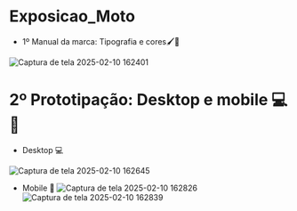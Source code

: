# Exposicao_Moto

* 1º Manual da marca: Tipografia e cores🖌️🎨
  
![Captura de tela 2025-02-10 162401](https://github.com/user-attachments/assets/cc118c27-f176-4869-89cb-ae717db14bf1)



# 2º Prototipação: Desktop e mobile 💻📱

* Desktop 💻

![Captura de tela 2025-02-10 162645](https://github.com/user-attachments/assets/a0ac08b4-3abb-457e-8144-847cc87a4dfd)


* Mobile 📱
![Captura de tela 2025-02-10 162826](https://github.com/user-attachments/assets/8dba5138-5440-40b6-801d-4791019d5481)
![Captura de tela 2025-02-10 162839](https://github.com/user-attachments/assets/b54669c4-0f12-43f2-8c64-6b54c61ad6d7)





 
